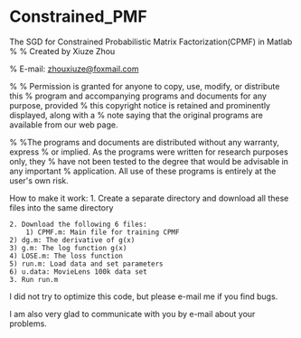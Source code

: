 # Constrained_PMF
The SGD for Constrained Probabilistic Matrix Factorization(CPMF) in Matlab 
%
% Created by Xiuze Zhou


% E-mail: zhouxiuze@foxmail.com

%
%
 Permission is granted for anyone to copy, use, modify, or distribute this 
% program and accompanying programs and documents  for any purpose, provided
% this copyright notice is retained and  prominently displayed, along with a 
% note saying that the original  programs are available from our web page.



%
%The programs and documents are distributed without any warranty,  express
% or implied. As the programs were written for research  purposes only, they 
% have not been tested to the degree that would  be advisable in any important
% application. All use of these programs is entirely at the user's own risk.



How to make it work:
    1. Create a separate directory and download all these files into the same directory

    2. Download the following 6 files:
    	1) CPMF.m: Main file for training CPMF
	2) dg.m: The derivative of g(x)
	3) g.m: The log function g(x)
	4) LOSE.m: The loss function
	5) run.m: Load data and set parameters
	6) u.data: MovieLens 100k data set
    3. Run run.m



I did not try to optimize this code, but please e-mail me if you find bugs.


I am also very glad to communicate with you by e-mail about your problems.
